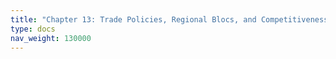 ```yaml
---
title: "Chapter 13: Trade Policies, Regional Blocs, and Competitiveness"
type: docs
nav_weight: 130000
---
```

